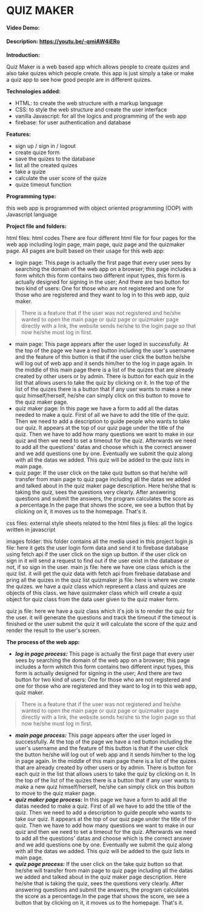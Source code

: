 # QUIZ MAKER

#### Video Demo:

#### Description: https://youtu.be/-qmiAW4iERo

**Introduction:**

Quiz Maker is a web based app which allows people to create quizes and also take quizes which people create.
this app is just simply a take or make a quiz app to see how good people are in different quizes.

**Technologies added:**

-   HTML: to create the web structure with a markup language
-   CSS: to style the web structure and create the user interface
-   vanilla Javascript: for all the logics and programming of the web app
-   firebase: for user authentication and database

**Features:**

-   sign up / sign in / logout
-   create quize form
-   save the quizes to the database
-   list all the created quizes
-   take a quize
-   calculate the user score of the quize
-   quize timeout function

**Programming type:**

this web app is programmed with object oriented programming (OOP) with Javascript language

**Project file and folders:**

html files: html codes
There are four different html file for four pages for the web app including login page, main page, quiz page and the quizmaker page.
All pages are built based on their usage for this web app:

- login page:
 This page is actually the first page that every user sees by searching the domain of the web app on a browser; this page includes a form whitch this form contains two different input types, this form is actually designed for signing in the user; And there are two button for two kind of users: One for those who are not registered and one for those who are registered and they want to log in to this web app, quiz maker.
 > There is a feature that if the user was not registered and he/she wanted to open the main page or quiz page or quizmaker page directly with a link, the website sends he/she
 > to the login page so that now he/she must log in first.
- main page:
 This page appears after the user loged in successfully. At the top of the page we have a red button including the user's username and the feature of this button is that if the user click the button he/she will log out of web app and it sends him/her to the log in page again.
 In the middle of this main page there is a list of the quizes that are already created by other users or by admin.
 There is button for each quiz in the list that allows users to take the quiz by clicking on it.
 In the top of the list of the quizes there is a button that if any user wants to make a new quiz himself/herself, he/she can simply click on this button to move to the quiz maker page.
- quiz maker page:
 In this page we have a form to add all the datas needed to make a quiz.
 First of all we have to add the title of the quiz.
 Then we need to add a description to guide people who wants to take our quiz. It appears at the top of our quiz page under the title of the quiz.
 Then we have to add how many questions we want to make in our quiz and then we need to set a timeout for the quiz.
 Afterwards we need to add all the questions' datas and choose which is the correct answer and we add questions one by one.
 Eventually we submit the quiz along with all the datas we added.
 This quiz will be added to the quiz lists in main page.
- quiz page:
 If the user click on the take quiz button so that he/she will transfer from main page to quiz page including all the datas we added and talked about in the quiz maker page description.
 Here he/she that is taking the quiz, sees the questions very clearly.
 After answering questions and submit the answers,  the program calculates the score as a percentage.In the page that shows the score, we see a button that by clicking on it, it moves us to the homepage. That's it.
 

css files: external style sheets related to the html files
js files: all the logics written in javascript

images folder: this folder contains all the media used in this project
login js file: here it gets the user login form data and send it to firebase database using fetch api if the user click on the sign up button. if the user click on sign in it will send a request to find out if the user exist in the database or not, if so sign in the user.
main js file: here we have one class which is the quiz list. it will get the quiz data with fetch api from firebase database and pring all the quizes in the quiz list
quizmaker js file: here is where we create the quizes. we have a quiz class which represent a class and quizes are objects of this class. we have quizmaker class which will create a quiz object for quiz class from the data user given to the quiz maker form.

quiz js file: here we have a quiz class which it's job is to render the quiz for the user. it will generate the questions and track the timeout if the timeout is finished or the user submit the quiz it will calculate the score of the quiz and render the result to the user's screen.

**The process of the web app:**

- ***log in page process:***
 This page is actually the first page that every user sees by searching the domain of the web app on a browser; this page includes a form whitch this form contains two different input types, this form is actually designed for signing in the user; And there are two button for two kind of users: One for those who are not registered and one for those who are registered and they want to log in to this web app, quiz maker.
 > There is a feature that if the user was not registered and he/she wanted to open the main page or quiz page or quizmaker page directly with a link, the website sends he/she
 > to the login page so that now he/she must log in first.
- ***main page process:***
 This page appears after the user loged in successfully. At the top of the page we have a red button including the user's username and the feature of this button is that if the user click the button he/she will log out of web app and it sends him/her to the log in page again.
 In the middle of this main page there is a list of the quizes that are already created by other users or by admin.
 There is button for each quiz in the list that allows users to take the quiz by clicking on it.
 In the top of the list of the quizes there is a button that if any user wants to make a new quiz himself/herself, he/she can simply click on this button to move to the quiz maker page.
- ***quiz maker page process:***
 In this page we have a form to add all the datas needed to make a quiz.
 First of all we have to add the title of the quiz.
 Then we need to add a description to guide people who wants to take our quiz. It appears at the top of our quiz page under the title of the quiz.
 Then we have to add how many questions we want to make in our quiz and then we need to set a timeout for the quiz.
 Afterwards we need to add all the questions' datas and choose which is the correct answer and we add questions one by one.
 Eventually we submit the quiz along with all the datas we added.
 This quiz will be added to the quiz lists in main page.
- ***quiz page process:***
 If the user click on the take quiz button so that he/she will transfer from main page to quiz page including all the datas we added and talked about in the quiz maker page description.
 Here he/she that is taking the quiz, sees the questions very clearly.
 After answering questions and submit the answers,  the program calculates the score as a percentage.In the page that shows the score, we see a button that by clicking on it, it moves us to the homepage. That's it.